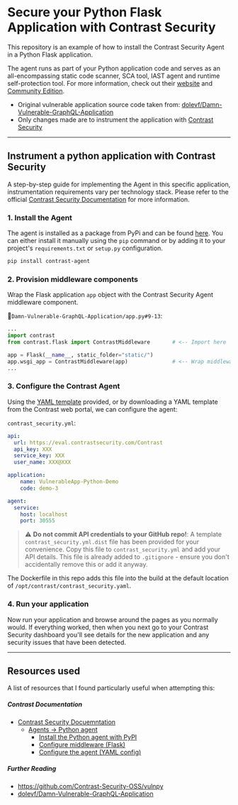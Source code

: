 # Secure your Python Flask Application with Contrast Security

This repository is an example of how to install the Contrast Security Agent in 
a Python Flask application.

The agent runs as part of your Python application code and serves as an
all-encompassing static code scanner, SCA tool, IAST agent and runtime
self-protection tool. For more information, check out their [website][Contrast Home]
and [Community Edition][Contrast community].

* Original vulnerable application source code taken from:
[dolevf/Damn-Vulnerable-GraphQL-Application][DVGQA]
* Only changes made are to instrument the application with 
[Contrast Security][Contrast Home]

---


## Instrument a python application with Contrast Security
A step-by-step guide for implementing the Agent in this specific application, 
instrumentation requirements vary per technology stack. Please refer to the 
official [Contrast Security Documentation][Contrast Docs Home] for more 
information.


### 1. Install the Agent
The agent is installed as a package from PyPi and can be found 
[here](https://pypi.org/project/contrast-agent/). You can either install it 
manually using the `pip` command or by adding it to your project's 
`requirements.txt` or `setup.py` configuration.

```bash
pip install contrast-agent
```


### 2. Provision middleware components
Wrap the Flask application `app` object with the Contrast Security Agent 
middleware component.

📑`Damn-Vulnerable-GraphQL-Application/app.py#9-13`:
```python
...
import contrast
from contrast.flask import ContrastMiddleware       # <-- Import here

app = Flask(__name__, static_folder="static/")
app.wsgi_app = ContrastMiddleware(app)              # <-- Wrap middleware here
...
```


### 3. Configure the Contrast Agent
Using the [YAML template][Configure agent] provided, or by downloading a YAML 
template from the Contrast web portal, we can configure the agent:

`contrast_security.yml`:
```yaml
api:
  url: https://eval.contrastsecurity.com/Contrast
  api_key: XXX
  service_key: XXX
  user_name: XXX@XXX

application:
    name: VulnerableApp-Python-Demo
    code: demo-3

agent:
  service:
    host: localhost
    port: 30555
```

> :warning: **Do not commit API credentials to your GitHub repo!**: A template 
`contrast_security.yml.dist` file has been provided for your convenience. Copy
this file to `contrast_security.yml` and add your API details. This file is 
already added to `.gitignore` - ensure you don't accidentally remove this or
add it anyway.

The Dockerfile in this repo adds this file into the build at the default 
location of `/opt/contrast/contrast_security.yaml`.


### 4. Run your application
Now run your application and browse around the pages as you normally would. If 
everything worked, then when you next go to your Contrast Security dashboard 
you'll see details for the new application and any security issues that have
been detected.


---
## Resources used
A list of resources that I found particularly useful when attempting this:

##### Contrast Documentation
* [Contrast Security Docuemntation][Contrast Docs Home]
    * [Agents -> Python agent][Python agent]
        * [Install the Python agent with PyPI][Install PyPi]
        * [Configure middleware (Flask)][Configure middleware]
        * [Configure the agent (YAML config)][Configure agent]

##### Further Reading
* https://github.com/Contrast-Security-OSS/vulnpy
* [dolevf/Damn-Vulnerable-GraphQL-Application][DVGQA]



[Contrast Home]: https://www.contrastsecurity.com/
[Contrast community]: https://www.contrastsecurity.com/en-gb/contrast-community-edition
[Contrast Docs Home]: https://docs.contrastsecurity.com/index.html?lang=en
[Python agent]: https://docs.contrastsecurity.com/en/python.html
[Install PyPi]: https://docs.contrastsecurity.com/en/install-python-with-pypi.html
[Configure middleware]: https://docs.contrastsecurity.com/en/python-middleware.html
[Configure agent]: https://docs.contrastsecurity.com/en/python-configuration.html
[DVGQA]: https://github.com/dolevf/Damn-Vulnerable-GraphQL-Application
